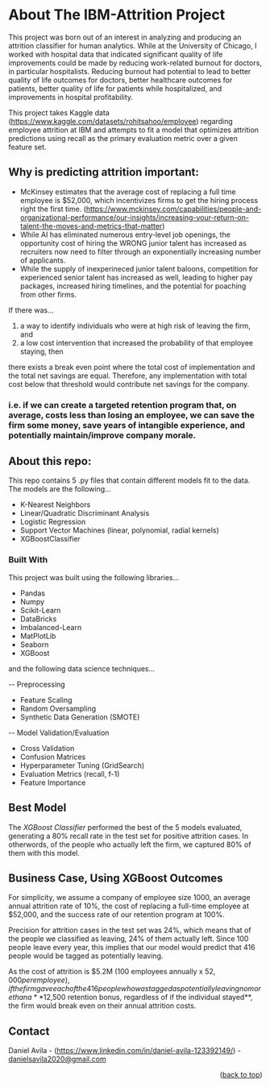 <!-- ABOUT THIS HR ATTRITION PROJECT -->
# About The IBM-Attrition Project

This project was born out of an interest in analyzing and producing an attrition classifier for human analytics. While at the University of Chicago, I worked with hospital data that indicated significant quality of life improvements could be made by reducing work-related burnout for doctors, in particular hospitalists. Reducing burnout had potential to lead to better quality of life outcomes for doctors, better healthcare outcomes for patients, better quality of life for patients while hospitalized, and improvements in hospital profitability.

This project takes Kaggle data (https://www.kaggle.com/datasets/rohitsahoo/employee) regarding employee attrition at IBM and attempts to fit a model that optimizes attrition predictions using recall as the primary evaluation metric over a given feature set. 

## Why is predicting attrition important:
* McKinsey estimates that the average cost of replacing a full time employee is $52,000, which incentivizes firms to get the hiring process right the first time. (https://www.mckinsey.com/capabilities/people-and-organizational-performance/our-insights/increasing-your-return-on-talent-the-moves-and-metrics-that-matter)
* While AI has eliminated numerous entry-level job openings, the opportunity cost of hiring the WRONG junior talent has increased as recruiters now need to filter through an exponentially increasing number of applicants.
* While the supply of inexperineced junior talent baloons, competition for experienced senior talent has increased as well, leading to higher pay packages, increased hiring timelines, and the potential for poaching from other firms.

If there was...
1) a way to identify individuals who were at high risk of leaving the firm, and 
2) a low cost intervention that increased the probability of that employee staying, then

there exists a break even point where the total cost of implementation and the total net savings are equal. Therefore, any implementation with total cost below that threshold would contribute net savings for the company. 

### i.e. if we can create a targeted retention program that, on average, costs less than losing an employee, we can save the firm some money, save years of intangible experience, and potentially maintain/improve company morale.

## About this repo:
This repo contains 5 .py files that contain different models fit to the data. The models are the following...
* K-Nearest Neighbors
* Linear/Quadratic Discriminant Analysis
* Logistic Regression
* Support Vector Machines (linear, polynomial, radial kernels)
* XGBoostClassifier


### Built With

This project was built using the following libraries...
* Pandas
* Numpy
* Scikit-Learn
* DataBricks
* Imbalanced-Learn
* MatPlotLib
* Seaborn
* XGBoost

and the following data science techniques...

--  Preprocessing
* Feature Scaling
* Random Oversampling
* Synthetic Data Generation (SMOTE)

--  Model Validation/Evaluation
* Cross Validation
* Confusion Matrices
* Hyperparameter Tuning (GridSearch)
* Evaluation Metrics (recall, f-1)
* Feature Importance


<!-- OUTCOMES -->
## Best Model
The *XGBoost Classifier* performed the best of the 5 models evaluated, generating a 80% recall rate in the test set for positive attrition cases. In otherwords, of the people who actually left the firm, we captured 80% of them with this model. 

## Business Case, Using XGBoost Outcomes
For simplicity, we assume a company of employee size 1000, an average annual attrition rate of 10%, the cost of replacing a full-time employee at $52,000, and the success rate of our retention program at 100%.

Precision for attrition cases in the test set was 24%, which means that of the people we classified as leaving, 24% of them actually left. Since 100 people leave every year, this implies that our model would predict that 416 people would be tagged as potentially leaving. 

As the cost of attrition is $5.2M (100 employees annually x $52,000 per employee), if the firm gave each of the 416 people who was tagged as potentially leaving no more than a **$12,500 retention bonus, regardless of if the individual stayed**, the firm would break even on their annual attrition costs.

<!-- CONTACT -->
## Contact

Daniel Avila - (https://www.linkedin.com/in/daniel-avila-123392149/) - danielsavila2020@gmail.com

<p align="right">(<a href="#readme-top">back to top</a>)</p>
